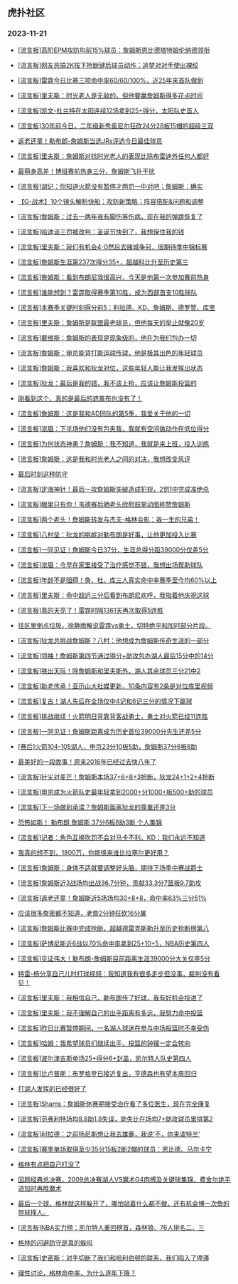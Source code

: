 ## 虎扑社区 
### 2023-11-21

+ [[流言板]高阶EPM攻防均前15%球员：詹姆斯恩比德塔特姆伦纳德领衔](https://bbs.hupu.com/623189183.html)

+ [[流言板]网友恶搞2K按下抢断键后球员动作：追梦对对手使出裸绞](https://bbs.hupu.com/623185079.html)

+ [[流言板]雷霆今日比赛三项命中率60/60/100%，近25年来首队做到](https://bbs.hupu.com/623184668.html)

+ [[流言板]里夫斯：时光老人是无敌的，但他要赢詹姆斯得多花点时间](https://bbs.hupu.com/623188063.html)

+ [[流言板]凯文-杜兰特在太阳连续12场拿到25+得分，太阳队史首人](https://bbs.hupu.com/623188321.html)

+ [[流言板]30年前今日，二年级新秀奥尼尔狂砍24分28板15帽的超级三双](https://bbs.hupu.com/623188992.html)

+ [返老还童！勒布朗-詹姆斯当选JRs评选今日最佳球员](https://bbs.hupu.com/623184371.html)

+ [[流言板]里夫斯：詹姆斯对抗时光老人的表现比除布雷迪外任何人都好](https://bbs.hupu.com/623187687.html)

+ [最萌身高差！博班赛前热身三分，詹姆斯飞扑干扰](https://bbs.hupu.com/623188516.html)

+ [[流言板]湖记：你知道火箭没有暂停才两罚一中对吧；詹姆斯：确实](https://bbs.hupu.com/623184057.html)

+ [【G-战术】10个镜头解析快船：攻防新策略；阵容搭配&问题和调整](https://bbs.hupu.com/623184159.html)

+ [[流言板]詹姆斯：过去一两年我有脚伤等伤病，现在我的弹跳恢复了](https://bbs.hupu.com/623183425.html)

+ [[流言板]哈迪谈三罚被改判：圣诞节快到了，我想保住我的钱](https://bbs.hupu.com/623186971.html)

+ [[流言板]里夫斯：我们有机会4-0然后去赌城争冠，很期待季中锦标赛](https://bbs.hupu.com/623188614.html)

+ [[流言板]詹姆斯生涯第237次得分35+，超越科比升至历史第三](https://bbs.hupu.com/623183272.html)

+ [[流言板]詹姆斯：看到布朗尼我很高兴，今天是他第一次参加赛前热身](https://bbs.hupu.com/623184892.html)

+ [[流言板]谁能想到？雷霆取得赛季第10胜，成为西部首支10胜球队](https://bbs.hupu.com/623186637.html)

+ [[流言板]本赛季关键时刻得分前5：利拉德、KD、詹姆斯、德罗赞、库里](https://bbs.hupu.com/623189497.html)

+ [[流言板]里夫斯：詹姆斯是联盟最老球员，但他每天的举止就像20岁](https://bbs.hupu.com/623185705.html)

+ [[流言板]戴维斯：詹姆斯的表现是现象级的，他在为我们包办一切](https://bbs.hupu.com/623186425.html)

+ [[流言板]詹姆斯：申京能背打能运球传球，他是极其出色的年轻球员](https://bbs.hupu.com/623185071.html)

+ [[流言板]詹姆斯：我喜欢和狄龙对位，这些年轻人能让我发挥出状态](https://bbs.hupu.com/623181852.html)

+ [[流言板]狄龙：最后是我的错，我不该上抢，应该让詹姆斯投篮的](https://bbs.hupu.com/623181751.html)

+ [刚看到这个，真的是最后的遮羞布也没有了！](https://bbs.hupu.com/623180524.html)

+ [[流言板]詹姆斯：这是我和AD同队的第5季，我爱关于他的一切](https://bbs.hupu.com/623184283.html)

+ [[流言板]浓眉：下半场他们没有包夹我，我就有空间做动作在低位得分](https://bbs.hupu.com/623187294.html)

+ [[流言板]为何状态神勇？詹姆斯：我不知道，我就是来上班，投入训练](https://bbs.hupu.com/623183032.html)

+ [[流言板]詹姆斯：这是我和时光老人之间的对决，我想改变风评](https://bbs.hupu.com/623182672.html)

+ [最后时刻这种防守](https://bbs.hupu.com/623179858.html)

+ [[流言板]定海神针！最后一攻詹姆斯突破造成犯规，2罚1中完成准绝杀](https://bbs.hupu.com/623178139.html)

+ [[流言板]眼里只有你！韦德赛后晒老头欣慰鼓掌动图称赞詹姆斯](https://bbs.hupu.com/623180710.html)

+ [[流言板]两个老头！詹姆斯转发与杰夫-格林合影：我一生的兄弟！](https://bbs.hupu.com/623184352.html)

+ [[流言板]八村垒：狄龙的挑衅对勒布朗是好事，让他更加投入比赛](https://bbs.hupu.com/623185521.html)

+ [[流言板]一同见证！詹姆斯今日37分，生涯总得分距39000分仅差5分](https://bbs.hupu.com/623178446.html)

+ [[流言板]浓眉：今早在家里接受了治疗感觉不错，我想出场帮助球队](https://bbs.hupu.com/623187186.html)

+ [[流言板]年龄不是阻碍！詹、杜、库三人真实命中率赛季至今均60%以上](https://bbs.hupu.com/623179640.html)

+ [[流言板]里夫斯：命中超远三分后看到布朗尼欢呼，我指着他庆祝这球](https://bbs.hupu.com/623180221.html)

+ [[流言板]真的天亮了！雷霆时隔1361天再次取得5连胜](https://bbs.hupu.com/623184620.html)

+ [往区里倒点垃圾，徐静雨解说雷霆vs勇士，切特绝平和加时部分片段。](https://bbs.hupu.com/623180146.html)

+ [[流言板]狄龙总挑战詹姆斯？八村：他想成为詹姆斯传奇生涯的一部分](https://bbs.hupu.com/623179800.html)

+ [[流言板]领袖！詹姆斯第四节通过得分+助攻包办湖人最后15分中的14分](https://bbs.hupu.com/623179933.html)

+ [[流言板]铁出天际！除詹姆斯和里夫斯外，湖人其余球员三分21中2](https://bbs.hupu.com/623179822.html)

+ [[流言板]新老传承！亚历山大社媒更新，10条内容有2条是对位库里视频](https://bbs.hupu.com/623183608.html)

+ [[流言板]复古！湖人先后在全场仅中4记和6记三分的情况下赢球](https://bbs.hupu.com/623179926.html)

+ [[流言板]挑战继续！火箭明日背靠背客战勇士，勇士对火箭已经11连胜](https://bbs.hupu.com/623179587.html)

+ [[流言板]一同见证！詹姆斯距离成为历史首位39000分先生还差5分](https://bbs.hupu.com/623178811.html)

+ [[赛后]火箭104-105湖人，申京23分10板5助，詹姆斯37分6板8助](https://bbs.hupu.com/623178349.html)

+ [最美好的一段故事！原来2016年已经过去快八年了](https://bbs.hupu.com/623181555.html)

+ [[流言板]针尖对麦芒！詹姆斯本场37+6+8+3抢断，狄龙24+1+2+4抢断](https://bbs.hupu.com/623179055.html)

+ [[流言板]申京成为火箭队史最年轻拿到2000+分1000+板500+助的球员](https://bbs.hupu.com/623179502.html)

+ [[流言板]下一场做到承诺？詹姆斯距离狄龙的尊重还差3分](https://bbs.hupu.com/623178931.html)

+ [恐怖如斯！ 勒布朗 詹姆斯  37分6板8助3断   个人集锦](https://bbs.hupu.com/623179970.html)

+ [[流言板]记者：角色互换吹罚不会对马卡不利，KD：我们永远不知道](https://bbs.hupu.com/623188195.html)

+ [我真的想不到，1800万，你能换来谁比拉塞尔更好用？](https://bbs.hupu.com/623186928.html)

+ [[流言板]詹姆斯：身体不适就要调整好头脑，期待下场季中赛战爵士](https://bbs.hupu.com/623181015.html)

+ [[流言板]詹姆斯近3战场均出战36.7分钟，贡献33.3分7篮板9.7助攻](https://bbs.hupu.com/623178776.html)

+ [[流言板]返老还童！詹姆斯近5场场均30+8+8，命中率63%三分51%](https://bbs.hupu.com/623179166.html)

+ [应该很多詹密都不知道，老詹2分钟狂砍16分屠](https://bbs.hupu.com/623185774.html)

+ [[流言板]詹姆斯比赛中完成抢断，超越德雷克斯勒升至历史抢断榜第八](https://bbs.hupu.com/623178092.html)

+ [[流言板]萨博尼斯近6战以70%命中率拿到25+10+5，NBA历史第四人](https://bbs.hupu.com/623188402.html)

+ [[流言板]见证伟大！勒布朗-詹姆斯目前距离生涯39000分大关仅差5分](https://bbs.hupu.com/623190066.html)

+ [特雷-杨分享自己儿时打球视频：我知道我有很多走步但没事，裁判没有看见！](https://bbs.hupu.com/623189303.html)

+ [[流言板]里夫斯：我相信自己，勒布朗传了好球，我有好机会投进了](https://bbs.hupu.com/623187905.html)

+ [[流言板]里夫斯：我不理解自己的出手距离有多远，我努力命中投篮](https://bbs.hupu.com/623188355.html)

+ [[流言板]昨日比赛暂停期间，一名湖人球迷在参与中场投篮时不幸受伤](https://bbs.hupu.com/623190399.html)

+ [[流言板]哈姆：我希望球员们继续出手，投篮的钟摆一定会转向](https://bbs.hupu.com/623188936.html)

+ [[流言板]波尔津吉斯单场25+得分6+封盖，凯尔特人队史第四人](https://bbs.hupu.com/623188237.html)

+ [[流言板]比卢普斯：布罗格登已接近复出，亨德森也有望本周回归](https://bbs.hupu.com/623188703.html)

+ [打湖人发挥的已经很好了](https://bbs.hupu.com/623178647.html)

+ [[流言板]Shams：詹姆斯休赛期接受治疗看了多位医生，现在完全康复](https://bbs.hupu.com/623190508.html)

+ [[流言板]范弗利特场均8.8助1.8失误，助失比在场均7+助攻球员里排第2](https://bbs.hupu.com/623190494.html)

+ [[流言板]利拉德：之前扬尼斯想让我去雄鹿，我说‘不，你来波特兰’](https://bbs.hupu.com/623190696.html)

+ [[流言板]赛季单场取得至少35分15板2断2帽的球员：恩比德、马尔卡宁](https://bbs.hupu.com/623190175.html)

+ [格林有点把自己打没了](https://bbs.hupu.com/623189943.html)

+ [回顾经典总决赛，2009总决赛湖人VS魔术G4肉搏及关键球集锦，费舍尔绝平进加时再胜魔术](https://bbs.hupu.com/623187159.html)

+ [最后一个球，格林就这样躲开了，哪怕站着什么都不做，还有机会博一次詹的带球撞人。](https://bbs.hupu.com/623181104.html)

+ [[流言板]NBA实力榜：凯尔特人重回榜首，森林狼、76人排名二、三](https://bbs.hupu.com/623191015.html)

+ [格林的闪避防守是真的躲吗](https://bbs.hupu.com/623187791.html)

+ [[流言板]史密斯：对手切断了我们和哈利伯顿的联系，我们陷入了停滞](https://bbs.hupu.com/623190900.html)

+ [理性讨论，格林命中率，为什么逐年下降？](https://bbs.hupu.com/623186258.html)

